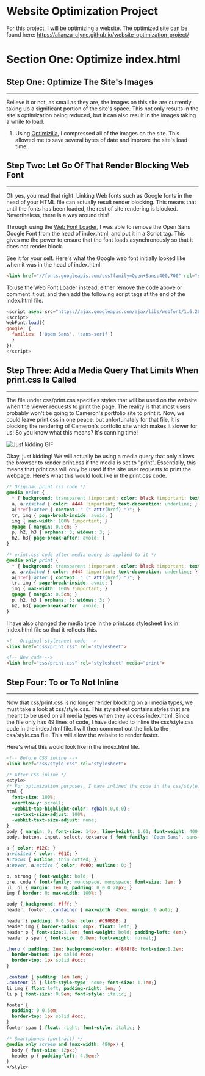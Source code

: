 # Website Optimization Project

For this project, I will be optimizing a website.
The optimized site can be found here: https://alianza-clyne.github.io/website-optimization-project/

# Section One: Optimize index.html

## Step One: Optimize The Site's Images
----------------------------------------------
Believe it or not, as small as they are, the images on this site are currently taking up a significant portion of the site's space. This not only results in the site's optimization being reduced, but it can also result in the images taking a while to load.

1. Using [Optimizilla](http://optimizilla.com/), I compressed all of the images on the site. This allowed me to save several bytes of date and improve the site's load time.

## Step Two: Let Go Of That Render Blocking Web Font
----------------------------------------------
Oh yes, you read that right. Linking Web fonts such as Google fonts in the head of your HTML file can actually result render blocking. This means that until the fonts has been loaded, the rest of site rendering is blocked. Nevertheless, there is a way around this!

Through using the [Web Font Loader](http://bit.ly/2DZjhJR), I was able to remove the Open Sans Google Font from the head of index.html, and put it in a Script tag. This gives me the power to ensure that the font loads asynchronously so that it does not render block.

See it for your self. Here's what the Google web font initially looked like when it was in the head of index.html.

```html
<link href="//fonts.googleapis.com/css?family=Open+Sans:400,700" rel="stylesheet">
```

To use the Web Font Loader instead, either remove the code above or comment it out, and then add the following script tags at the end of the index.html file.

```javascript
<script async src="https://ajax.googleapis.com/ajax/libs/webfont/1.6.26/webfont.js"></script>
<script>
WebFont.load({
google: {
  families: ['Opem Sans', 'sans-serif']
  }
});
</script>
```

## Step Three: Add a Media Query That Limits When print.css Is Called
----------------------------------------------
The file under css/print.css specifies styles that will be used on the website when the viewer requests to print the page. The reality is that most users probably won't be going to Cameron's portfolio site to print it. Now, we could leave print.css in one peace, but unfortunately for that file, it is blocking the rendering of Cameron's portfolio site which makes it slower for us! So you know what this means? It's canning time!

![Just kidding GIF](https://media.giphy.com/media/l0MYR62XwdexZfLt6/giphy.gif)

Okay, just kidding! We will actually be using a media query that only allows the browser to render print.css if the media is set to "print". Essentially, this means that print.css will only be used if the site user requests to print the webpage. Here's what this would look like in the print.css code.

```css
/* Original print.css code */
@media print {
  * { background: transparent !important; color: black !important; text-shadow: none !important; filter:none !important; -ms-filter: none !important; }
  a, a:visited { color: #444 !important; text-decoration: underline; }
  a[href]:after { content: " (" attr(href) ")"; }
  tr, img { page-break-inside: avoid; }
  img { max-width: 100% !important; }
  @page { margin: 0.5cm; }
  p, h2, h3 { orphans: 3; widows: 3; }
  h2, h3{ page-break-after: avoid; }
}

/* print.css code after media query is applied to it */
@media only print {
  * { background: transparent !important; color: black !important; text-shadow: none !important; filter:none !important; -ms-filter: none !important; }
  a, a:visited { color: #444 !important; text-decoration: underline; }
  a[href]:after { content: " (" attr(href) ")"; }
  tr, img { page-break-inside: avoid; }
  img { max-width: 100% !important; }
  @page { margin: 0.5cm; }
  p, h2, h3 { orphans: 3; widows: 3; }
  h2, h3{ page-break-after: avoid; }
}
```
I have also changed the media type in the print.css stylesheet link in index.html file so that it reflects this.

```HTML
<!-- Original stylesheet code -->
<link href="css/print.css" rel="stylesheet">

<!-- New code -->
<link href="css/print.css" rel="stylesheet" media="print">
```
## Step Four: To or To Not Inline
----------------------------------------------
Now that css/print.css is no longer render blocking on all media types, we must take a look at css/style.css. This stylesheet contains styles that are meant to be used on all media types when they access index.html. Since the file only has 49 lines of code, I have decided to inline the css/style.css code in the index.html file. I will then comment out the link to the css/style.css file. This will allow the website to render faster.

Here's what this would look like in the index.html file.

```HTML
<!-- Before CSS inline -->
<link href="css/style.css" rel="stylesheet">

```
```css
/* After CSS inline */
<style>
/* For optimization purposes, I have inlined the code in the css/style.css file.*/
html {
  font-size: 100%;
  overflow-y: scroll;
  -webkit-tap-highlight-color: rgba(0,0,0,0);
  -ms-text-size-adjust: 100%;
  -webkit-text-size-adjust: none;
}
body { margin: 0; font-size: 14px; line-height: 1.61; font-weight: 400; }
body, button, input, select, textarea { font-family: 'Open Sans', sans-serif; color: #333; }

a { color: #12C; }
a:visited { color: #61C; }
a:focus { outline: thin dotted; }
a:hover, a:active { color: #c00; outline: 0; }

b, strong { font-weight: bold; }
pre, code { font-family: monospace, monospace; font-size: 1em; }
ul, ol { margin: 1em 0; padding: 0 0 0 20px; }
img { border: 0; max-width: 100%; }

body { background: #fff; }
header, footer, .container { max-width: 45em; margin: 0 auto; }

header { padding: 0 0.5em; color: #C90B0B; }
header img { border-radius: 40px; float: left; }
header p { font-size:1.5em; font-weight: bold; padding-left: 4em;}
header p span { font-size: 0.8em; font-weight: normal;}

.hero { padding: 2em; background-color: #f8f8f8; font-size:1.2em;
  border-bottom: 1px solid #ccc;
  border-top: 1px solid #ccc;
}

.content { padding: 1em 1em; }
.content li { list-style-type: none; font-size: 1.1em;}
li img { float:left; padding-right: 1em; }
li p { font-size: 0.9em; font-style: italic; }

footer {
  padding: 0 0.5em;
  border-top: 1px solid #ccc;
}
footer span { float: right; font-style: italic; }

/* Smartphones (portrait) */
@media only screen and (max-width: 480px) {
  body { font-size: 12px;}
  header p { padding-left: 4.5em;}
}
</style>
```
